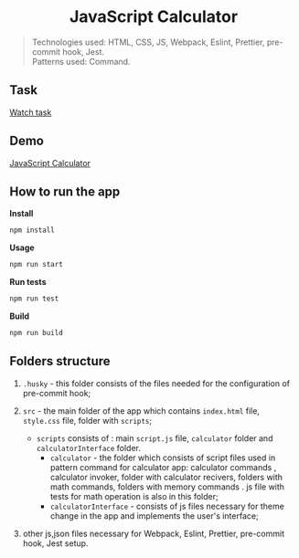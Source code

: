 <h1 align="center">JavaScript Calculator</h1>

> Technologies used: HTML, CSS, JS, Webpack, Eslint, Prettier, pre-commit hook, Jest.\
> Patterns used: Command.

## Task

<a href="https://drive.google.com/file/d/15jVnBPXaZrjs99KOUxp4TGq6Inau6xq_/view?pli=1">Watch task</a>

## Demo

<a href="https://javascript-calculator-application.netlify.app/">JavaScript Calculator</a>

## How to run the app

**Install**

```sh
npm install
```

**Usage**

```sh
npm run start
```

**Run tests**

```sh
npm run test
```

**Build**

```sh
npm run build
```

## Folders structure
1. `.husky` - this folder consists of the files needed for the configuration of pre-commit hook;

2. `src` - the main folder of the app which contains `index.html` file, `style.css` file, folder with `scripts`;
   - `scripts` consists of : main `script.js` file, `calculator` folder and `calculatorInterface` folder.
      - `calculator` - the folder which consists of script files used in pattern command for calculator app: calculator commands , calculator invoker, folder with calculator recivers, folders with math commands, folders with memory commands . js file with tests for math operation is also in this folder;
      - `calculatorInterface` - consists of js files necessary for theme change in the app and implements the user's interface;

3. other js,json files necessary for Webpack, Eslint, Prettier, pre-commit hook, Jest setup.

